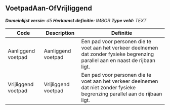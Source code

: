 ﻿## VoetpadAan-OfVrijliggend

*__Domeinlijst versie:__ d5*
*__Herkomst definitie:__ IMBOR*
*__Type veld:__ TEXT*

|__Code__ |__Description__ |__Definitie__	|
|	---	|	---	|   ---	| 
| Aanliggend voetpad | Aanliggend voetpad | Een pad voor personen die te voet aan het verkeer deelnemen dat zonder fysieke begrenzing parallel aan en naast de rijbaan ligt. |
| Vrijliggend voetpad | Vrijliggend voetpad | Een pad voor personen die te voet aan het verkeer deelnemen dat niet zonder fysieke begrenzing parallel aan de rijbaan ligt. |
